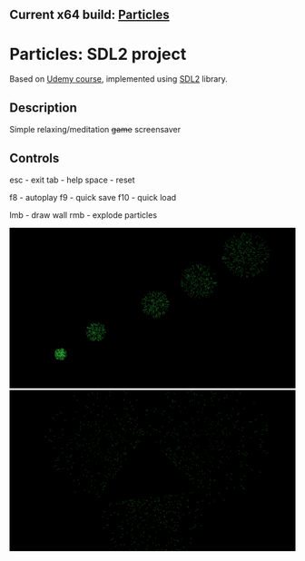 ## Current x64 build: [Particles](https://github.com/Dabudabot/Particles/blob/master/build/Particles.msi "Particles")

# Particles: SDL2 project

Based on [Udemy course](https://www.udemy.com/course/free-learn-c-tutorial-beginners "Udemy course"), implemented using [SDL2](libsdl.org "SDL2") library.

## Description

Simple relaxing/meditation ~~game~~ screensaver

## Controls

esc - exit
tab - help
space - reset

f8  - autoplay
f9  - quick save
f10 - quick load

lmb - draw wall
rmb - explode particles

![Screenshot](data\screenshot.png)
![Screenshot2](data\screenshot2.png)